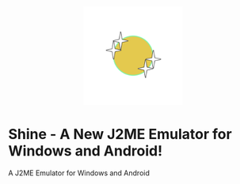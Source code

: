 <p align="center">
	<img src="Shine.png" width="200" height="200" alt="Shine">  
</p>

# Shine - A New J2ME Emulator for Windows and Android!
A J2ME Emulator for Windows and Android
